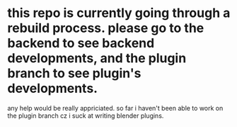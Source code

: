 # this repo is currently going through a rebuild process. please go to the backend to see backend developments, and the plugin branch to see plugin's developments.

any help would be really appriciated. so far i haven't been able to work on the plugin branch cz i suck at writing blender plugins.
